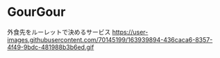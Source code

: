 # GourGour
外食先をルーレットで決めるサービス
https://user-images.githubusercontent.com/70145199/163939894-436caca6-8357-4f49-9bdc-481988b3b6ed.gif
